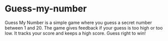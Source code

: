 # Guess-my-number
Guess My Number is a simple game where you guess a secret number between 1 and 20. The game gives feedback if your guess is too high or too low. It tracks your score and keeps a high score. Guess right to win!
